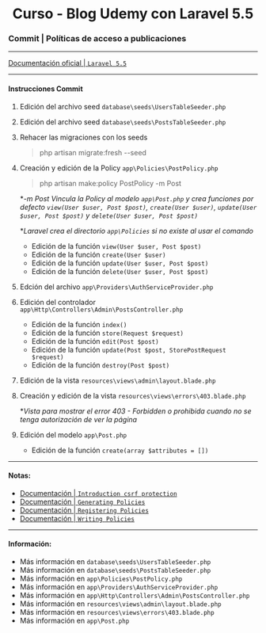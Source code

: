 
<!-- title -->
<h1 align="center">Curso - Blog Udemy con Laravel 5.5</h1>
<!-- end title -->

<!-- commit name -->
### Commit | __Políticas de acceso a publicaciones__
<!-- end commit name -->

- - - - - - - - - - - - - - - - - - - - - - - - - - - - - -

<!-- official documentation -->
[Documentación oficial | `Laravel 5.5` ](https://laravel.com/docs/5.5/)
<!-- end official documentation -->

- - - - - - - - - - - - - - - - - - - - - - - - - - - - - -

<!-- commit instructions -->
#### Instrucciones Commit
1. Edición del archivo seed `database\seeds\UsersTableSeeder.php`
2. Edición del archivo seed `database\seeds\PostsTableSeeder.php`
3. Rehacer las migraciones con los seeds
   > php artisan migrate:fresh --seed
4. Creación y edición de la Policy `app\Policies\PostPolicy.php`
   > php artisan make:policy PostPolicy -m Post

     **-m Post Vincula la Policy al modelo `app\Post.php` y crea funciones por defecto `view(User $user, Post $post)`, `create(User $user)`, `update(User $user, Post $post)` y `delete(User $user, Post $post)`*

     **Laravel crea el directorio `app\Policies` si no existe al usar el comando*
   - Edición de la función `view(User $user, Post $post)`
   - Edición de la función `create(User $user)`
   - Edición de la función `update(User $user, Post $post)`
   - Edición de la función `delete(User $user, Post $post)`
5. Edción del archivo `app\Providers\AuthServiceProvider.php`
6. Edición del controlador `app\Http\Controllers\Admin\PostsController.php`
   - Edición de la función `index()`
   - Edición de la función `store(Request $request)`
   - Edición de la función `edit(Post $post)`
   - Edición de la función `update(Post $post, StorePostRequest $request)`
   - Edición de la función `destroy(Post $post)`
7. Edición de la vista `resources\views\admin\layout.blade.php`
8. Creación y edición de la vista `resources\views\errors\403.blade.php`

   **Vista para mostrar el error 403 - Forbidden o prohibida cuando no se tenga autorización de ver la página*
9. Edición del modelo `app\Post.php`
   - Edición de la función `create(array $attributes = [])`
<!-- end commit instructions -->

- - - - - - - - - - - - - - - - - - - - - - - - - - - - - -

<!-- notes -->
#### Notas:
- [Documentación | `Introduction csrf protection`](https://laravel.com/docs/5.5/csrf#csrf-introduction)
- [Documentación | `Generating Policies`](https://laravel.com/docs/5.5/authorization#creating-policies)
- [Documentación | `Registering Policies`](https://laravel.com/docs/5.5/authorization#registering-policies)
- [Documentación | `Writing Policies`](https://laravel.com/docs/5.5/authorization#writing-policies)
<!-- end notes -->

- - - - - - - - - - - - - - - - - - - - - - - - - - - - - -

<!-- information -->
#### Información:
- Más información en `database\seeds\UsersTableSeeder.php`
- Más información en `database\seeds\PostsTableSeeder.php`
- Más información en `app\Policies\PostPolicy.php`
- Más información en `app\Providers\AuthServiceProvider.php`
- Más información en `app\Http\Controllers\Admin\PostsController.php`
- Más información en `resources\views\admin\layout.blade.php`
- Más información en `resources\views\errors\403.blade.php`
- Más información en `app\Post.php`
<!-- end information -->